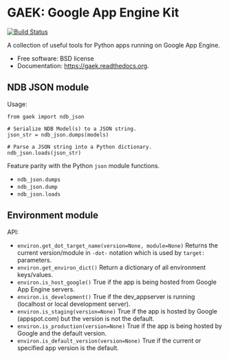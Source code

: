 GAEK: Google App Engine Kit
===============================

[![Build Status](https://travis-ci.org/erichiggins/gaek.svg)](https://travis-ci.org/erichiggins/gaek)


A collection of useful tools for Python apps running on Google App Engine.

* Free software: BSD license
* Documentation: https://gaek.readthedocs.org.

NDB JSON module
---------------

Usage:

    from gaek import ndb_json

    # Serialize NDB Model(s) to a JSON string.
    json_str = ndb_json.dumps(models)

    # Parse a JSON string into a Python dictionary.
    ndb_json.loads(json_str)


Feature parity with the Python `json` module functions.

* `ndb_json.dumps`
* `ndb_json.dump`
* `ndb_json.loads`


Environment module
------------------

API:

* `environ.get_dot_target_name(version=None, module=None)`
  Returns the current version/module in `-dot-` notation which is used by `target:` parameters.
* `environ.get_environ_dict()`
  Return a dictionary of all environment keys/values.
* `environ.is_host_google()`
  True if the app is being hosted from Google App Engine servers.
* `environ.is_development()`
  True if the dev_appserver is running (localhost or local development server).
* `environ.is_staging(version=None)`
  True if the app is hosted by Google (appspot.com) but the version is not the default.
* `environ.is_production(version=None)`
  True if the app is being hosted by Google and the default version.
* `environ.is_default_version(version=None)`
  True if the current or specified app version is the default.
